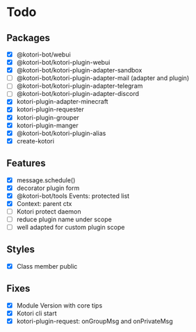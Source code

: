 # Todo

## Packages

- [x] @kotori-bot/webui
- [x] @kotori-bot/kotori-plugin-webui
- [x] @kotori-bot/kotori-plugin-adapter-sandbox
- [ ] @kotori-bot/kotori-plugin-adapter-mail (adapter and plugin)
- [ ] @kotori-bot/kotori-plugin-adapter-telegram
- [ ] @kotori-bot/kotori-plugin-adapter-discord
- [x] kotori-plugin-adapter-minecraft
- [x] kotori-plugin-requester
- [x] kotori-plugin-grouper
- [x] kotori-plugin-manger
- [x] @kotori-bot/kotori-plugin-alias
- [x] create-kotori

## Features

<!-- - [x] ctx.filter() -->
<!-- - [ ] Kotori cli gui and modules search,install,uninstall,update -->

- [x] message.schedule()
- [x] decorator plugin form
- [x] @kotori-bot/tools Events: protected list
- [x] Context: parent ctx
- [ ] Kotori protect daemon
- [ ] reduce plugin name under scope
- [ ] well adapted for custom plugin scope

## Styles

- [x] Class member public

## Fixes

- [x] Module Version with core tips
- [x] Kotori cli start
- [x] kotori-plugin-request: onGroupMsg and onPrivateMsg
